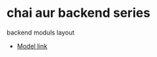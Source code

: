 # chai aur backend series

backend moduls layout

- [Model link](https://app.eraser.io/workspace/YtPqZ1VogxGy1jzIDkzj)
